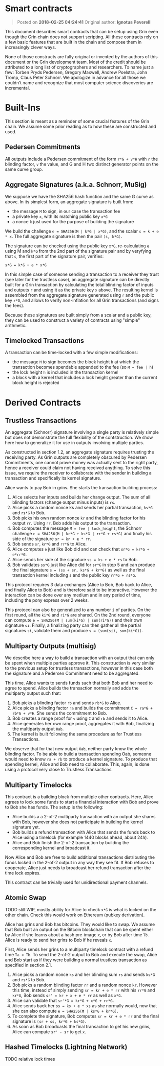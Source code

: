 # Smart contracts
> Posted on **2018-02-25 04:24:41**    Original author: **Ignotus Peverell**

This document describes smart contracts that can be setup using Grin even
though the Grin chain does not support scripting. All these contracts rely
on a few basic features that are built in the chain and compose them in
increasingly clever ways.

None of those constructs are fully original or invented by the authors of this
document or the Grin development team. Most of the credit should be attributed
to a long list of cryptographers and researchers. To name just a few: Torben
Pryds Pedersen, Gregory Maxwell, Andrew Poelstra, John Tromp, Claus Peter
Schnorr. We apologize in advance for all those we couldn't name and recognize
that most computer science discoveries are incremental.

# Built-Ins

This section is meant as a reminder of some crucial features of the Grin chain.
We assume some prior reading as to how these are constructed and used.

## Pedersen Commitments

All outputs include a Pedersen commitment of the form `r*G + v*H` with `r`
the blinding factor, `v` the value, and G and H two distinct generator points
on the same curve group.

## Aggregate Signatures (a.k.a. Schnorr, MuSig)

We suppose we have the SHA256 hash function and the same G curve as above. In
its simplest form, an aggregate signature is built from:

* the message `M` to sign, in our case the transaction fee
* a private key `x`, with its matching public key `x*G`
* a nonce `k` just used for the purpose of building the signature

We build the challenge `e = SHA256(M | k*G | x*G)`, and the scalar
`s = k + e * x`. The full aggregate signature is then the pair `(s, k*G)`.

The signature can be checked using the public key `x*G`, re-calculating `e`
using M and `k*G` from the 2nd part of the signature pair and by veryfying
that `s`, the first part of the signature pair, verifies:

```
s*G = k*G + e * x*G
```

In this simple case of someone sending a transaction to a receiver they trust
(see later for the trustless case), an aggregate signature can be directly
built for a Grin transaction by calculating the total blinding factor of inputs
and outputs `r` and using it as the private key `x` above. The resulting
kernel is assembled from the aggregate signature generated using `r` and the
public key `r*G`, and allows to verify non-inflation for all Grin transactions
(and signs the fees).

Because these signatures are built simply from a scalar and a public key, they
can be used to construct a variety of contracts using "simple" arithmetic.

## Timelocked Transactions

A transaction can be time-locked with a few simple modifications:

* the message `M` to sign becomes the block height `h` at which the transaction
becomes spendable appended to the fee (so `M = fee | h`)
* the lock height `h` is included in the transaction kernel
* a block with a kernel that includes a lock height greater than the current
block height is rejected

# Derived Contracts

## Trustless Transactions

An aggregate (Schnorr) signature involving a single party is relatively simple
but does not demonstrate the full flexibility of the contstruction. We show
here how to generalize it for use in outputs involving multiple parties.

As constructed in section 1.2, an aggregate signature requires trusting the
receiving party. As Grin outputs are completely obscured by Pedersen
Commitments, one cannot prove money was actually sent to the right party,
hence a receiver could claim not having received anything. To solve this
issue, we require the receiver to collaborate with the sender in building a
transaction and specifically its kernel signature.

Alice wants to pay Bob in grins. She starts the transaction building process:

1. Alice selects her inputs and builds her change output. The sum of all
blinding factors (change output minus inputs) is `rs`.
2. Alice picks a random nonce ks and sends her partial transaction, `ks*G` and
`rs*G` to Bob.
3. Bob picks his own random nonce `kr` and the blinding factor for his output
`rr`. Using `rr`, Bob adds his output to the transaction.
4. Bob computes the message `M = fee | lock_height`, the Schnorr challenge
`e = SHA256(M | kr*G + ks*G | rr*G + rs*G)` and finally his side of the
signature `sr = kr + e * rr`.
5. Bob sends `sr`, `kr*G` and `rr*G` to Alice.
6. Alice computes `e` just like Bob did and can check that
`sr*G = kr*G + e*rr*G`.
7. Alice sends her side of the signature `ss = ks + e * rs` to Bob.
8. Bob validates `ss*G` just like Alice did for `sr*G` in step 5 and can
produce the final signature `s = (ss + sr, ks*G + kr*G)` as well as the final
transaction kernel including `s` and the public key `rr*G + rs*G`.

This protocol requires 3 data exchanges (Alice to Bob, Bob back to Alice,
and finally Alice to Bob) and is therefore said to be interactive. However
the interaction can be done over any medium and in any period of time,
including the pony express over 2 weeks.

This protocol can also be generalized to any number `i` of parties. On the
first round, all the `ki*G` and `ri*G` are shared. On the 2nd round, everyone
can compute `e = SHA256(M | sum(ki*G) | sum(ri*G))` and their own signature
`si`. Finally, a finalizing party can then gather all the partial signatures
`si`, validate them and produce `s = (sum(si), sum(ki*G))`.

## Multiparty Outputs (multisig)

We describe here a way to build a transaction with an output that can only be
spent when multiple parties approve it. This construction is very similar to
the previous setup for trustless transactions, however in this case both the
signature and a Pedersen Commitment need to be aggregated.

This time, Alice wants to sends funds such that both Bob and her need to agree
to spend. Alice builds the transaction normally and adds the multiparty output
such that:

1. Bob picks a blinding factor `rb` and sends `rb*G` to Alice.
1. Alice picks a blinding factor `ra` and builds the commitment
`C = ra*G + rb*G + v*H`. She sends the commitment to Bob.
3. Bob creates a range proof for `v` using `C` and `rb` and sends it to Alice.
4. Alice generates her own range proof, aggregates it with Bob, finalizing
the multiparty output `Oab`.
5. The kernel is built following the same procedure as for Trustless
Transactions.

We observe that for that new output `Oab`, neither party know the whole
blinding factor. To be able to build a transaction spending Oab, someone would
need to know `ra + rb` to produce a kernel signature. To produce that spending
kernel, Alice and Bob need to collaborate. This, again, is done using a
protocol very close to Trustless Transactions.

## Multiparty Timelocks

This contract is a building block from multiple other contracts. Here, Alice
agrees to lock some funds to start a financial interaction with Bob and prove
to Bob she has funds. The setup is the following:

* Alice builds a a 2-of-2 multiparty transaction with an output she shares with
Bob, however she does not participate in building the kernel signature yet.
* Bob builds a refund transaction with Alice that sends the funds back to Alice
using a timelock (for example 1440 blocks ahead, about 24h).
* Alice and Bob finish the 2-of-2 transaction by building the corresponding
kernel and broadcast it.

Now Alice and Bob are free to build additional transactions distributing the
funds locked in the 2-of-2 output in any way they see fit. If Bob refuses to
cooperate, Alice just needs to broadcast her refund transaction after the time
lock expires.

This contract can be trivially used for unidirectional payment channels.

## Atomic Swap

TODO still WIP, mostly ability for Alice to check `x*G` is what is locked on
the other chain. Check this would work on Ethereum (pubkey derivation).

Alice has grins and Bob has bitcoins. They would like to swap. We assume that
Bob built an output on the Bitcoin blockchain that can be spent either by Alice
if she learns about a hash pre-image `x`, or by Bob after time `Tb`. Alice is
ready to send her grins to Bob if he reveals `x`.

First, Alice sends her grins to a multiparty timelock contract with a refund
time `Ta < Tb`. To send the 2-of-2 output to Bob and execute the swap, Alice
and Bob start as if they were building a normal trustless transaction as
specified in section 2.1.

1. Alice picks a random nonce `ks` and her blinding sum `rs` and sends `ks*G`
and `rs*G` to Bob.
2. Bob picks a random blinding factor `rr` and a random nonce `kr`. However
this time, instead of simply sending `sr = kr + e * rr` with his `rr*G` and
`kr*G`, Bob sends `sr' = kr + x + e * rr` as well as `x*G`.
3. Alice can validate that `sr'*G = kr*G + x*G + rr*G`.
4. Alice sends back her `ss = ks + e * xs` as she normally would, now that she
can also compute `e = SHA256(M | ks*G + kr*G)`.
5. To complete the signature, Bob computes `sr = kr + e * rr` and the final
signature is `(sr + ss, kr*G + ks*G)`.
6. As soon as Bob broadcasts the final transaction to get his new grins, Alice
can compute `sr' - sr` to get `x`.

## Hashed Timelocks (Lightning Network)

TODO relative lock times
